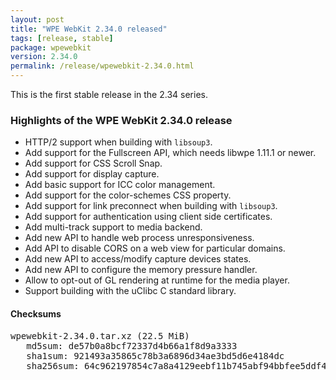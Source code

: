 ```yaml
---
layout: post
title: "WPE WebKit 2.34.0 released"
tags: [release, stable]
package: wpewebkit
version: 2.34.0
permalink: /release/wpewebkit-2.34.0.html
---
```


This is the first stable release in the 2.34 series.

### Highlights of the WPE WebKit 2.34.0 release

- HTTP/2 support when building with `libsoup3`.
- Add support for the Fullscreen API, which needs libwpe 1.11.1 or newer.
- Add support for CSS Scroll Snap.
- Add support for display capture.
- Add basic support for ICC color management.
- Add support for the color-schemes CSS property.
- Add support for link preconnect when building with `libsoup3`.
- Add support for authentication using client side certificates.
- Add multi-track support to media backend.
- Add new API to handle web process unresponsiveness.
- Add API to disable CORS on a web view for particular domains.
- Add new API to access/modify capture devices states.
- Add new API to configure the memory pressure handler.
- Allow to opt-out of GL rendering at runtime for the media player.
- Support building with the uClibc C standard library.

#### Checksums

<pre>
wpewebkit-2.34.0.tar.xz (22.5 MiB)
   md5sum: de57b0a8bcf72337d4b66a1f8d9a3333
   sha1sum: 921493a35865c78b3a6896d34ae3bd5d6e4184dc
   sha256sum: 64c962197854c7a8a4129eebf11b745abf94bbfee5ddf4202354e46e1ca5571d
</pre>
